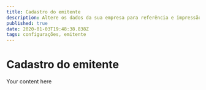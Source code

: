 ```yaml
---
title: Cadastro do emitente
description: Altere os dados da sua empresa para referência e impressão em documentos
published: true
date: 2020-01-03T19:48:38.838Z
tags: configurações, emitente
---
```


# Cadastro do emitente

Your content here
